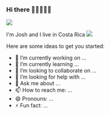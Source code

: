 ### Hi there 👊🏻🙂👍🏻

![](https://github.com/joshmg-CA/joshmg-CA/blob/main/Gifs/giphy%20(1).gif)


I'm Josh and I live in Costa Rica
![](https://github.com/joshmg-CA/joshmg-CA/blob/main/Gifs/CostaRica.gif)

Here are some ideas to get you started:

- 🔭 I’m currently working on ...
- 🌱 I’m currently learning ...
- 👯 I’m looking to collaborate on ...
- 🤔 I’m looking for help with ...
- 💬 Ask me about ...
- 📫 How to reach me: ...
- 😄 Pronouns: ...
- ⚡ Fun fact: ...

